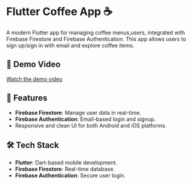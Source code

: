 # Flutter Coffee App ☕

A modern Flutter app for managing coffee menus,users, integrated with Firebase Firestore and Firebase Authentication. This app allows users to sign up/sign in with email and explore coffee items.

## 📸 Demo Video
[Watch the demo video](https://drive.google.com/file/d/1VtVphD240ApE5ExTlXL9efKP4QTSIDqL/view?usp=sharing)

## 🚀 Features
- **Firebase Firestore**: Manage user data in real-time.
- **Firebase Authentication**: Email-based login and signup.
- Responsive and clean UI for both Android and iOS platforms.

## 🛠️ Tech Stack
- **Flutter**: Dart-based mobile development.
- **Firebase Firestore**: Real-time database.
- **Firebase Authentication**: Secure user login.
